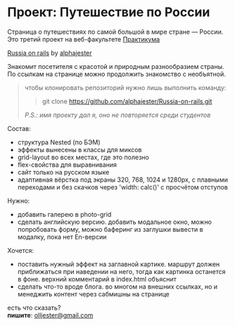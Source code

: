 # Проект: Путешествие по России

Страница о путешествиях по самой большой в мире стране — России. Это третий проект на веб-факультете [Практикума](https://practicum.yandex.ru/web/)

[Russia on rails](https://alphajester.github.io/Russia-on-rails/ 'Россия здесь') by [alphajester](https://github.com/alphajester)

Знакомит посетителя с красотой и природным разнообразием страны. По ссылкам на странице можно продолжить знакомство с необъятной.

> чтобы клонировать репозиторий нужно лишь выполнить команду:
>
>> git clone https://github.com/alphajester/Russia-on-rails.git
>
> *P.S.: имя проекту дал я, оно не повторяется среди студентов* 


Состав:
- структура Nested (по БЭМ)
- эффекты вынесены в классы для миксов
- grid-layout во всех местах, где это полезно
- flex-свойства для выравнивания
- сайт только на русском языке
- адаптивная вёрстка под экраны 320, 768, 1024 и 1280px, с плавными переходами и без скачков через 'width: calc()' с просчётом отступов

Нужно:
+ добавить галерею в photo-grid  
+ сделать английскую версию. добавить модальное окно, можно попробовать форму, можно баферинг из заглушки вывести в модалку, пока нет En-версии


Хочется:
+ поставить нужный эффект на заглавной картике. маршрут должен приближаться при наведении на него, тогда как картинка останется в фоне. верхний комментарий в index.html объяснит
+ сделать что-то вроде блога. во многом на внешних ссылках, но и менеджить контент через сабмишны на странице


есть что сказать?  
**пишите**: olljester@gmail.com


